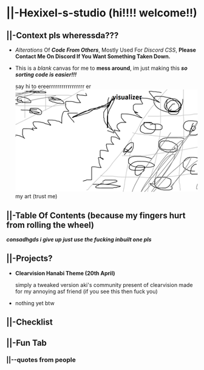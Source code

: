 # ||-Hexixel-s-studio (hi!!!! welcome!!)
## ||-Context pls wheressda???
* *Alterations* Of ***Code From Others***, Mostly Used For *Discord CSS*, **Please Contact Me On Discord If You Want Something Taken Down.**
* This is a *blank* canvas for me to **mess around**, im just making this ***so sorting code is easier!!!***

   say hi to ereerrrrrrrrrrrrrrrrr er  
  ![alt text](https://github.com/Hexixels/Hexixel-s-studio-/blob/main/README-DATA/fine-art "i drew this")
  my art (trust me)
## ||-Table Of Contents (because my fingers hurt from rolling the wheel)
***consadhgds i give up just use the fucking inbuilt one pls***  
## ||-Projects?
* **Clearvision Hanabi Theme (20th April)**
  
   simply a tweaked version aki's community present of clearvision made for my annoying asf friend (if you see this then fuck you)
  
* nothing yet btw
## ||-Checklist
## ||-Fun Tab
### ||--quotes from people

